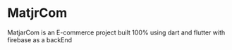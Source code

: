 # MatjrCom
MatjarCom is an E-commerce project built 100% using dart and flutter with firebase as a backEnd
